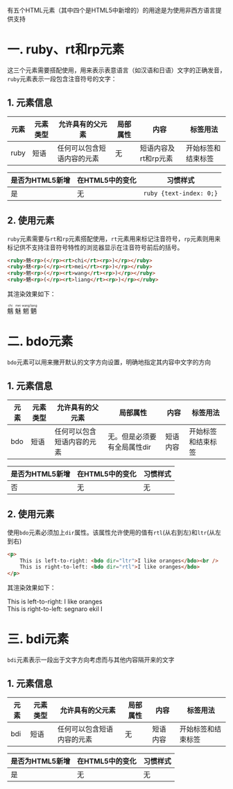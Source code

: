 有五个HTML元素（其中四个是HTML5中新增的）的用途是为使用非西方语言提供支持

# 一. ruby、rt和rp元素

这三个元素需要搭配使用，用来表示表意语言（如汉语和日语）文字的正确发音，`ruby`元素表示一段包含注音符号的文字：

## 1. 元素信息

| 元素 | 元素类型 | 允许具有的父元素           | 局部属性 | 内容                 | 标签用法           |
| ---- | -------- | -------------------------- | -------- | -------------------- | ------------------ |
| ruby | 短语     | 任何可以包含短语内容的元素 | 无       | 短语内容及rt和rp元素 | 开始标签和结束标签 |

| 是否为HTML5新增 | 在HTML5中的变化 | 习惯样式                |
| --------------- | --------------- | ----------------------- |
| 是              | 无              | `ruby {text-index: 0;}` |

## 2. 使用元素

`ruby`元素需要与`rt`和`rp`元素搭配使用，`rt`元素用来标记注音符号，`rp`元素则用来标记供不支持注音符号特性的浏览器显示在注音符号前后的括号。

```html
<ruby>魑<rp>(</rp><rt>chi</rt><rp>)</rp></ruby>
<ruby>魅<rp>(</rp><rt>mei</rt><rp>)</rp></ruby>
<ruby>魍<rp>(</rp><rt>wang</rt><rp>)</rp></ruby>
<ruby>魉<rp>(</rp><rt>liang</rt><rp>)</rp></ruby>
```

其渲染效果如下：

<ruby>魑<rp>(</rp><rt>chi</rt><rp>)</rp></ruby>
<ruby>魅<rp>(</rp><rt>mei</rt><rp>)</rp></ruby>
<ruby>魍<rp>(</rp><rt>wang</rt><rp>)</rp></ruby>
<ruby>魉<rp>(</rp><rt>liang</rt><rp>)</rp></ruby>



# 二. bdo元素

`bdo`元素可以用来撇开默认的文字方向设置，明确地指定其内容中文字的方向

## 1. 元素信息

| 元素 | 元素类型 | 允许具有的父元素           | 局部属性                    | 内容     | 标签用法           |
| ---- | -------- | -------------------------- | --------------------------- | -------- | ------------------ |
| bdo  | 短语     | 任何可以包含短语内容的元素 | 无。但是必须要有全局属性dir | 短语内容 | 开始标签和结束标签 |

| 是否为HTML5新增 | 在HTML5中的变化 | 习惯样式 |
| --------------- | --------------- | -------- |
| 否              | 无              | 无       |

## 2. 使用元素

使用`bdo`元素必须加上`dir`属性。该属性允许使用的值有`rtl`(从右到左)和`ltr`(从左到右)

```html
<p>
    This is left-to-right: <bdo dir="ltr">I like oranges</bdo><br />
    This is right-to-left: <bdo dir="rtl">I like oranges</bdo>
</p>
```

其渲染效果如下：

<p>
    This is left-to-right: <bdo dir="ltr">I like oranges</bdo><br />
    This is right-to-left: <bdo dir="rtl">I like oranges</bdo>
</p>



# 三. bdi元素

`bdi`元素表示一段出于文字方向考虑而与其他内容隔开来的文字

## 1. 元素信息

| 元素 | 元素类型 | 允许具有的父元素           | 局部属性 | 内容     | 标签用法           |
| ---- | -------- | -------------------------- | -------- | -------- | ------------------ |
| bdi  | 短语     | 任何可以包含短语内容的元素 | 无       | 短语内容 | 开始标签和结束标签 |

| 是否为HTML5新增 | 在HTML5中的变化 | 习惯样式 |
| --------------- | --------------- | -------- |
| 是              | 无              | 无       |
